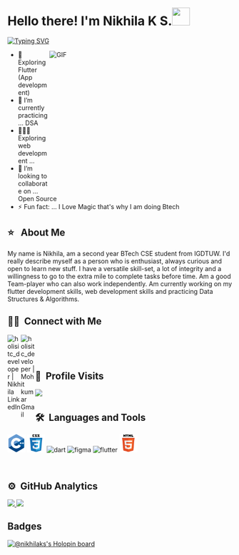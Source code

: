 <h1> Hello there! I'm Nikhila K S.<img src="src/Hi.gif" width="40px" height="40px" style="max-width: 10%;"></h1>
<!--  <h1>$${\color{orange}Hello\space \color{red} there! \space\color{green}I'm\space \color{red}Nikhila\space \color{red}K S}$$</h1> -->

[![Typing SVG](https://readme-typing-svg.herokuapp.com/?lines=Working+on+various+projects+;Fixing+bugs+😅+;Lets+catch+up,+connect+with++me+on+Linkedin)](https://git.io/typing-svg)
<!-- <img align="right"  alt="GIF" src="https://user-images.githubusercontent.com/60257288/169688266-0dba71e8-949d-4bc6-a048-0059ef1f994b.jpg" width="420" height="300" />-->
 <img align="right"  alt="GIF" src="https://drive.google.com/uc?export=view&id=1vdlLHhWHhxOwl5JA0zsJ8Ccge1cFhgSq" width="410" height="320" />
 
- 🔭 Exploring Flutter (App development)
- 🌱 I’m currently practicing ... DSA 
- 👩🏽‍💻 Exploring web development ...
- 👯 I’m looking to collaborate on ... Open Source
- ⚡ Fun fact: ... I Love Magic that's why I am doing Btech


<!--  <br>

## <img src="https://user-images.githubusercontent.com/60257288/169686247-7ec94964-a707-4733-92f8-bff158cc704b.png" width="2%"/> &nbsp;Download Resume

 [<img src="src/Download-Resume-Button.png" width="20%"/>](https://github.com/Nikhila-KS/Nikhila-KS/raw/main/Mohit%20Kumar%20CV.pdf)
 
   
 <br>   -->
 
## ⭐ &nbsp; About Me
My name is Nikhila, am a second year BTech CSE student from IGDTUW. I'd really describe myself as a person who is enthusiast, always curious and open to learn new stuff. I have a versatile skill-set, a lot of integrity and a willingness to go to the extra mile to complete tasks before time. Am a good Team-player who can also work independently. Am currently working on my flutter development skills, web development skills and practicing Data Structures & Algorithms.

## 🤝🏻 &nbsp;Connect with Me

<a href="https://www.linkedin.com/in/know-nikhila-k-s/">
<img   align="left" alt="holisitc_developer |  Nikhila LinkedIn" width="30px" src="src/linkedin.png" /></a>

<a   href="https://mail.google.com/mail/?view=cm&fs=1&tf=1&to=nikhila122btcse21@igdtuw.ac.in" >
<img align="left" alt="holisitc_developer | Mohit kumar Gmail" width="32px" src="src/gmail.png" /></a>

<br/><br>
<br/>




## 👀 &nbsp;Profile Visits

<img src="https://profile-counter.glitch.me/%7BNikhila-KS%7D/count.svg">
<br>
<!-- 
## 📝 &nbsp; Blog

[<img src="src/bigfootcode.png"/>](https://www.bigfootcode.ga/)-->

<br/> -->

## 🛠 &nbsp;Languages and Tools


<!-- 
![C++](https://img.shields.io/badge/C%2B%2B-00599C?style=for-the-badge&logo=c%2B%2B&logoColor=white)
![JavaScript](https://img.shields.io/badge/-JavaScript-%23F7DF1C?style=for-the-badge&logo=javascript&logoColor=000000&labelColor=%23F7DF1C&color=%23FFCE5A)
![Python](http://img.shields.io/badge/-Python-3776AB?style=for-the-badge&logo=python&logoColor=ffffff)
![Dart](https://img.shields.io/badge/Dart-0175C2?style=for-the-badge&logo=dart&logoColor=white)
<br>
![HTML5](https://img.shields.io/badge/-HTML5-%23E44D27?style=for-the-badge&logo=html5&logoColor=ffffff)
![CSS3](https://img.shields.io/badge/-CSS3-%231572B6?style=for-the-badge&logo=css3)
![React](https://img.shields.io/badge/-React-61DAFB?style=for-the-badge&logo=react&logoColor=ffffff)
![Flutter](https://img.shields.io/badge/Flutter-02569B?style=for-the-badge&logo=flutter&logoColor=white)
<br>
![Git](https://img.shields.io/badge/-Git-%23F05032?style=for-the-badge&logo=git&logoColor=%23ffffff)
![GitHub](https://img.shields.io/badge/-GitHub-181717?style=for-the-badge&logo=github)
![Nodejs](https://img.shields.io/badge/-Nodejs-339933?style=for-the-badge&logo=Node.js&logoColor=ffffff)
![Npm](https://img.shields.io/badge/-npm-CB3837?style=for-the-badge&logo=npm)
![Firebase](https://img.shields.io/badge/-Firebase-FFCA28?style=for-the-badge&logo=firebase&logoColor=ffffff)
![MongoDB](https://img.shields.io/badge/MongoDB-4EA94B?style=for-the-badge&logo=mongodb&logoColor=white)
<br>
![Markdown](https://img.shields.io/badge/Markdown-000000?style=for-the-badge&logo=markdown&logoColor=white)
![VS Code](http://img.shields.io/badge/-VS%20Code-007ACC?style=for-the-badge&logo=visual-studio-code&logoColor=ffffff)
  -->
 ## 🛠 &nbsp;Languages and Tools
 <p align="left>
<img src="https://raw.githubusercontent.com/devicons/devicon/master/icons/bootstrap/bootstrap-plain-wordmark.svg" alt="bootstrap" width="40" height="40"/> 
<img src="https://raw.githubusercontent.com/devicons/devicon/master/icons/cplusplus/cplusplus-original.svg" alt="cplusplus" width="40" height="40"/>
<img src="https://raw.githubusercontent.com/devicons/devicon/master/icons/css3/css3-original-wordmark.svg" alt="css3" width="40" height="40"/> 
<img src="https://www.vectorlogo.zone/logos/dartlang/dartlang-icon.svg" alt="dart" width="40" height="40"/>
<img src="https://www.vectorlogo.zone/logos/figma/figma-icon.svg" alt="figma" width="40" height="40"/> 
<img src="https://www.vectorlogo.zone/logos/flutterio/flutterio-icon.svg" alt="flutter" width="40" height="40"/>
<img src="https://raw.githubusercontent.com/devicons/devicon/master/icons/html5/html5-original-wordmark.svg" alt="html5" width="40" height="40"/>
</p>
 
 <br/>
 
## ⚙️ &nbsp;GitHub Analytics
 
  <p align="left">
<a href="https://github.com/Nikhila-KS">
  <img height="180em" src="https://github-readme-stats-eight-theta.vercel.app/api?username=Nikhila-KS&show_icons=true&theme=algolia&include_all_commits=true&count_private=true"/>
  <img height="180em" src="https://github-readme-stats-eight-theta.vercel.app/api/top-langs/?username=Nikhila-KS&layout=compact&langs_count=8&theme=algolia"/>
</a>
</p>
 
## Badges
[![@nikhilaks's Holopin board](https://holopin.me/nikhilaks)](https://holopin.io/@nikhilaks)




